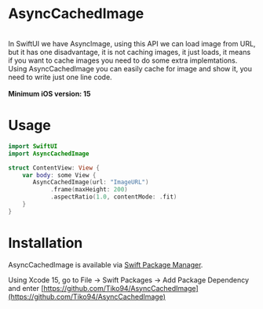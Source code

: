 # AsyncCachedImage
<br>In SwiftUI we have AsyncImage, using this API we can load image from URL, but it has one disadvantage, it is not caching images, it just loads, it means if you want to cache images you need to do some extra implemtations. Using AsyncCachedImage you can easily cache for image and show it, you need to write just one line code.</br>
<br><b>Minimum iOS version: 15</b></br>
# Usage
```swift
import SwiftUI
import AsyncCachedImage

struct ContentView: View {
    var body: some View {
       AsyncCachedImage(url: "ImageURL")
            .frame(maxHeight: 200)
            .aspectRatio(1.0, contentMode: .fit)
    }
}
```

# Installation
AsyncCachedImage is available via [Swift Package Manager](https://www.swift.org/documentation/package-manager/).

Using Xcode 15, go to File -> Swift Packages -> Add Package Dependency and enter [https://github.com/Tiko94/AsyncCachedImage](https://github.com/Tiko94/AsyncCachedImage)
